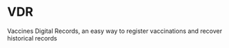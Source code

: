 # VDR
Vaccines Digital Records, an easy way to register vaccinations and recover historical records
